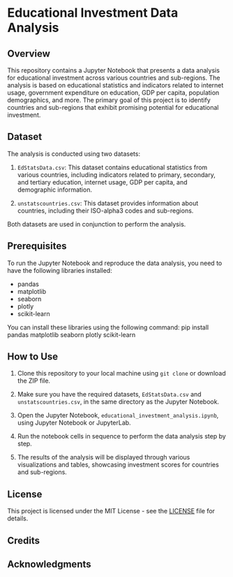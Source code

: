 # Educational Investment Data Analysis

## Overview

This repository contains a Jupyter Notebook that presents a data analysis for educational investment across various countries and sub-regions. The analysis is based on educational statistics and indicators related to internet usage, government expenditure on education, GDP per capita, population demographics, and more. The primary goal of this project is to identify countries and sub-regions that exhibit promising potential for educational investment.

## Dataset

The analysis is conducted using two datasets:

1. `EdStatsData.csv`: This dataset contains educational statistics from various countries, including indicators related to primary, secondary, and tertiary education, internet usage, GDP per capita, and demographic information.

2. `unstatscountries.csv`: This dataset provides information about countries, including their ISO-alpha3 codes and sub-regions.

Both datasets are used in conjunction to perform the analysis.

## Prerequisites

To run the Jupyter Notebook and reproduce the data analysis, you need to have the following libraries installed:

- pandas
- matplotlib
- seaborn
- plotly
- scikit-learn

You can install these libraries using the following command:
pip install pandas matplotlib seaborn plotly scikit-learn

## How to Use

1. Clone this repository to your local machine using `git clone` or download the ZIP file.

2. Make sure you have the required datasets, `EdStatsData.csv` and `unstatscountries.csv`, in the same directory as the Jupyter Notebook.

3. Open the Jupyter Notebook, `educational_investment_analysis.ipynb`, using Jupyter Notebook or JupyterLab.

4. Run the notebook cells in sequence to perform the data analysis step by step.

5. The results of the analysis will be displayed through various visualizations and tables, showcasing investment scores for countries and sub-regions.

## License

This project is licensed under the MIT License - see the [LICENSE](LICENSE) file for details.

## Credits

## Acknowledgments
